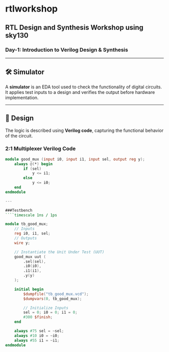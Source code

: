 # rtlworkshop

## RTL Design and Synthesis Workshop using sky130

### Day-1: Introduction to Verilog Design & Synthesis

---

## 🛠️ Simulator

A **simulator** is an EDA tool used to check the functionality of digital circuits. It applies test inputs to a design and verifies the output before hardware implementation.

---

## 🧠 Design

The logic is described using **Verilog code**, capturing the functional behavior of the circuit.

### 2:1 Multiplexer Verilog Code

```verilog
module good_mux (input i0, input i1, input sel, output reg y);
    always @(*) begin
        if (sel)
            y <= i1;
        else
            y <= i0;
    end
endmodule

---

###Testbench
````timescale 1ns / 1ps

module tb_good_mux;
    // Inputs
    reg i0, i1, sel;
    // Outputs
    wire y;

    // Instantiate the Unit Under Test (UUT)
    good_mux uut (
        .sel(sel),
        .i0(i0),
        .i1(i1),
        .y(y)
    );

    initial begin
        $dumpfile("tb_good_mux.vcd");
        $dumpvars(0, tb_good_mux);

        // Initialize Inputs
        sel = 0; i0 = 0; i1 = 0;
        #300 $finish;
    end

    always #75 sel = ~sel;
    always #10 i0 = ~i0;
    always #55 i1 = ~i1;
endmodule






